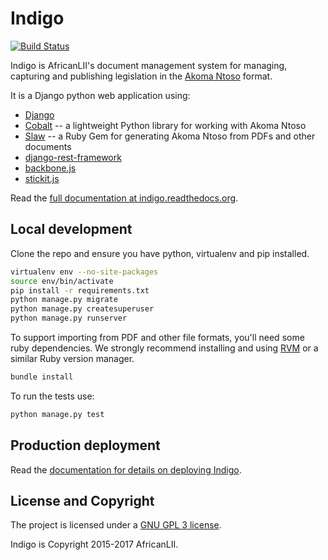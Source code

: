 Indigo
======

[![Build Status](https://travis-ci.org/Code4SA/indigo.svg)](http://travis-ci.org/Code4SA/indigo)

Indigo is AfricanLII's document management system for managing, capturing and publishing
legislation in the [Akoma Ntoso](http://www.akomantoso.org/) format.

It is a Django python web application using:

* [Django](http://djangoproject.com/)
* [Cobalt](http://cobalt.readthedocs.org/en/latest/) -- a lightweight Python library for working with Akoma Ntoso
* [Slaw](https://rubygems.org/gems/slaw) -- a Ruby Gem for generating Akoma Ntoso from PDFs and other documents
* [django-rest-framework](http://www.django-rest-framework.org/)
* [backbone.js](http://backbonejs.org/)
* [stickit.js](http://nytimes.github.io/backbone.stickit/)

Read the [full documentation at indigo.readthedocs.org](http://indigo.readthedocs.org/en/latest/index.html).

Local development
-----------------

Clone the repo and ensure you have python, virtualenv and pip installed. 

```bash
virtualenv env --no-site-packages
source env/bin/activate
pip install -r requirements.txt
python manage.py migrate
python manage.py createsuperuser
python manage.py runserver
```

To support importing from PDF and other file formats, you'll need some ruby
dependencies.  We strongly recommend installing and using [RVM](http://rvm.io/)
or a similar Ruby version manager.

```bash
bundle install
```

To run the tests use:

```bash
python manage.py test
```

Production deployment
---------------------

Read the [documentation for details on deploying Indigo](http://indigo.readthedocs.org/en/latest/running/index.html).

License and Copyright
---------------------

The project is licensed under a [GNU GPL 3 license](LICENSE).

Indigo is Copyright 2015-2017 AfricanLII.
